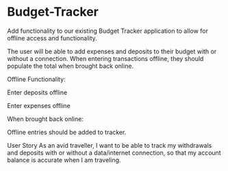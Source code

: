 # Budget-Tracker
Add functionality to our existing Budget Tracker application to allow for offline access and functionality.

The user will be able to add expenses and deposits to their budget with or without a connection. When entering transactions offline, they should populate the total when brought back online.

Offline Functionality:

Enter deposits offline

Enter expenses offline

When brought back online:

Offline entries should be added to tracker.

User Story
As an avid traveller, I want to be able to track my withdrawals and deposits with or without a data/internet connection, so that my account balance is accurate when I am traveling.
